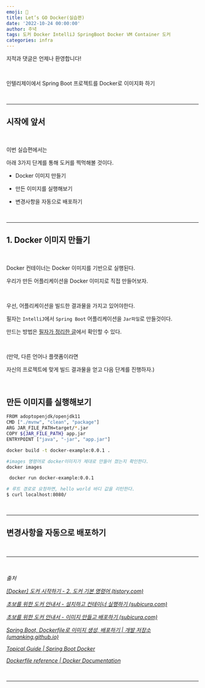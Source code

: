 ```yaml
---
emoji: 🔮
title: Let’s GO Docker(실습편)
date: '2022-10-24 00:00:00'
author: 주녁
tags: 도커 Docker IntelliJ SpringBoot Docker VM Container 도커
categories: infra
---
```


지적과 댓글은 언제나 환영합니다!

<br/>

인텔리제이에서 Spring Boot 프로젝트를 Docker로 이미지화 하기

<br>

---

## 시작에 앞서

<br>

이번 실습편에서는 

아래 3가지 단계를 통해 도커를 찍먹해볼 것이다.

- Docker 이미지 만들기

- 만든 이미지를 실행해보기

- 변경사항을 자동으로 배포하기

<br>

---

## 1. Docker 이미지 만들기

<br>

Docker 컨테이너는 Docker 이미지를 기반으로 실행된다.

우리가 만든 어플리케이션을 Docker 이미지로 직접 만들어보자.

<br>

우선, 어플리케이션을 빌드한 결과물을 가지고 있어야한다.

필자는 `IntelliJ`에서 `Spring Boot` 어플리케이션을 `Jar파일`로 만들것이다.

만드는 방법은 [필자가 정리한 글]()에서 확인할 수 있다.

<br>

(만약, 다른 언어나 플랫폼이라면 

자신의 프로젝트에 맞게 빌드 결과물을 얻고 다음 단계를 진행하자.)

<br>

## 만든 이미지를 실행해보기

```bash
FROM adoptopenjdk/openjdk11
CMD ["./mvnw", "clean", "package"]
ARG JAR_FILE_PATH=target/*.jar
COPY ${JAR_FILE_PATH} app.jar
ENTRYPOINT ["java", "-jar", "app.jar"]
```

```bash
docker build -t docker-example:0.0.1 .
```

```bash
#images 명령어로 docker이미지가 제대로 만들어 졌는지 확인한다.
docker images 
```

```bash
 docker run docker-example:0.0.1
```

```bash
# 루트 경로로 요청하면, hello world 바디 값을 리턴한다.
$ curl localhost:8080/ 
```
<br>

---

## 변경사항을 자동으로 배포하기

<br>

---

<br>

_출처_

_[[Docker] 도커 시작하기 - 2. 도커 기본 명령어 (tistory.com)](https://da2uns2.tistory.com/entry/Docker-%EB%8F%84%EC%BB%A4-%EC%8B%9C%EC%9E%91%ED%95%98%EA%B8%B0-2-%EB%8F%84%EC%BB%A4-%EA%B8%B0%EB%B3%B8-%EB%AA%85%EB%A0%B9%EC%96%B4)_

_[초보를 위한 도커 안내서 - 설치하고 컨테이너 실행하기 (subicura.com)](https://subicura.com/2017/01/19/docker-guide-for-beginners-2.html)_

_[초보를 위한 도커 안내서 - 이미지 만들고 배포하기 (subicura.com)](https://subicura.com/2017/02/10/docker-guide-for-beginners-create-image-and-deploy.html)_

_[Spring Boot, Dockerfile로 이미지 생성, 배포하기 | 개발 저장소 (umanking.github.io)](https://umanking.github.io/2021/07/11/spring-boot-docker-starter/)_

_[Topical Guide | Spring Boot Docker](https://spring.io/guides/topicals/spring-boot-docker)_

_[Dockerfile reference | Docker Documentation](https://docs.docker.com/engine/reference/builder/)_


<br/>

---

```toc

```
